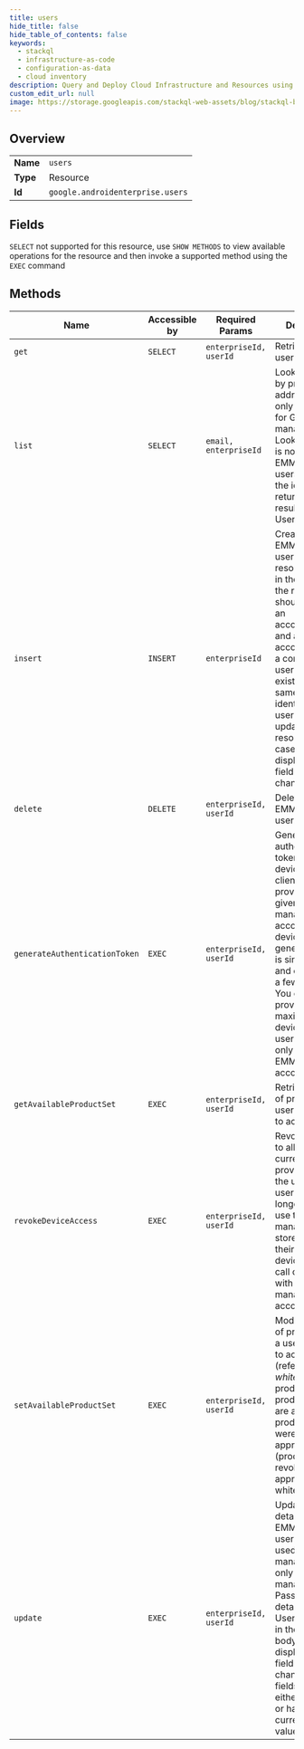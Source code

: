 ```yaml
---
title: users
hide_title: false
hide_table_of_contents: false
keywords:
  - stackql
  - infrastructure-as-code
  - configuration-as-data
  - cloud inventory
description: Query and Deploy Cloud Infrastructure and Resources using SQL
custom_edit_url: null
image: https://storage.googleapis.com/stackql-web-assets/blog/stackql-blog-post-featured-image.png
---
```

  
    

## Overview
<table><tbody>
<tr><td><b>Name</b></td><td><code>users</code></td></tr>
<tr><td><b>Type</b></td><td>Resource</td></tr>
<tr><td><b>Id</b></td><td><code>google.androidenterprise.users</code></td></tr>
</tbody></table>

## Fields
`SELECT` not supported for this resource, use `SHOW METHODS` to view available operations for the resource and then invoke a supported method using the `EXEC` command  
## Methods
| Name | Accessible by | Required Params | Description |
| ---- | ------------- | --------------- | ----------- |
| `get` | `SELECT` | `enterpriseId, userId` | Retrieves a user's details. |
| `list` | `SELECT` | `email, enterpriseId` | Looks up a user by primary email address. This is only supported for Google-managed users. Lookup of the id is not needed for EMM-managed users because the id is already returned in the result of the Users.insert call. |
| `insert` | `INSERT` | `enterpriseId` | Creates a new EMM-managed user. The Users resource passed in the body of the request should include an accountIdentifier and an accountType. If a corresponding user already exists with the same account identifier, the user will be updated with the resource. In this case only the displayName field can be changed. |
| `delete` | `DELETE` | `enterpriseId, userId` | Deleted an EMM-managed user. |
| `generateAuthenticationToken` | `EXEC` | `enterpriseId, userId` | Generates an authentication token which the device policy client can use to provision the given EMM-managed user account on a device. The generated token is single-use and expires after a few minutes. You can provision a maximum of 10 devices per user. This call only works with EMM-managed accounts. |
| `getAvailableProductSet` | `EXEC` | `enterpriseId, userId` | Retrieves the set of products a user is entitled to access. |
| `revokeDeviceAccess` | `EXEC` | `enterpriseId, userId` | Revokes access to all devices currently provisioned to the user. The user will no longer be able to use the managed Play store on any of their managed devices. This call only works with EMM-managed accounts. |
| `setAvailableProductSet` | `EXEC` | `enterpriseId, userId` | Modifies the set of products that a user is entitled to access (referred to as *whitelisted* products). Only products that are approved or products that were previously approved (products with revoked approval) can be whitelisted. |
| `update` | `EXEC` | `enterpriseId, userId` | Updates the details of an EMM-managed user. Can be used with EMM-managed users only (not Google managed users). Pass the new details in the Users resource in the request body. Only the displayName field can be changed. Other fields must either be unset or have the currently active value. |
